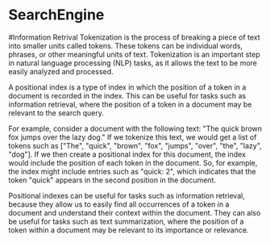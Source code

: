 # SearchEngine
#Information Retrival 
Tokenization is the process of breaking a piece of text into smaller units called tokens. These tokens can be individual words, phrases, or other meaningful units of text. Tokenization is an important step in natural language processing (NLP) tasks, as it allows the text to be more easily analyzed and processed.

A positional index is a type of index in which the position of a token in a document is recorded in the index. This can be useful for tasks such as information retrieval, where the position of a token in a document may be relevant to the search query.

For example, consider a document with the following text: "The quick brown fox jumps over the lazy dog." If we tokenize this text, we would get a list of tokens such as ["The", "quick", "brown", "fox", "jumps", "over", "the", "lazy", "dog"]. If we then create a positional index for this document, the index would include the position of each token in the document. So, for example, the index might include entries such as "quick: 2", which indicates that the token "quick" appears in the second position in the document.

Positional indexes can be useful for tasks such as information retrieval, because they allow us to easily find all occurrences of a token in a document and understand their context within the document. They can also be useful for tasks such as text summarization, where the position of a token within a document may be relevant to its importance or relevance.
